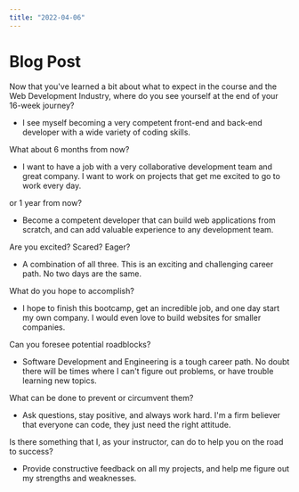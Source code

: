 ```yaml
---
title: "2022-04-06"
---
```


# Blog Post

Now that you've learned a bit about what to expect in the course and the Web Development Industry, where do you see yourself at the end of your 16-week journey?

- I see myself becoming a very competent front-end and back-end developer with a wide variety of coding skills.

What about 6 months from now?

- I want to have a job with a very collaborative development team and great company. I want to work on projects that get me excited to go to work every day.

or 1 year from now?

- Become a competent developer that can build web applications from scratch, and can add valuable experience to any development team.

Are you excited? Scared? Eager?

- A combination of all three. This is an exciting and challenging career path. No two days are the same.

What do you hope to accomplish?

- I hope to finish this bootcamp, get an incredible job, and one day start my own company. I would even love to build websites for smaller companies.

Can you foresee potential roadblocks?

- Software Development and Engineering is a tough career path. No doubt there will be times where I can't figure out problems, or have trouble learning new topics.

What can be done to prevent or circumvent them?

- Ask questions, stay positive, and always work hard. I'm a firm believer that everyone can code, they just need the right attitude.

Is there something that I, as your instructor, can do to help you on the road to success?

- Provide constructive feedback on all my projects, and help me figure out my strengths and weaknesses.
